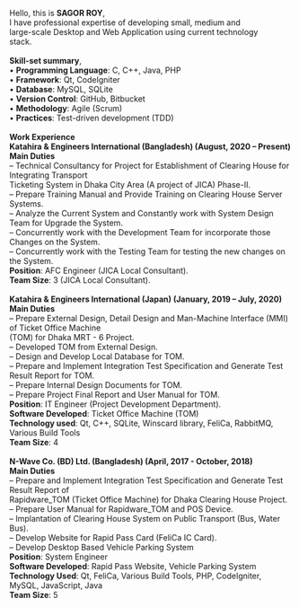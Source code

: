 Hello, this is <b>SAGOR ROY</b>, <br>
I have professional expertise of developing small, medium and <br>
large-scale Desktop and Web Application using current technology <br>
stack.<br>
<br>
<b>Skill-set summary</b>, <br>
• <b>Programming Language</b>: C, C++, Java, PHP <br>
• <b>Framework</b>: Qt, CodeIgniter <br>
• <b>Database</b>: MySQL, SQLite <br>
• <b>Version Control</b>: GitHub, Bitbucket <br>
• <b>Methodology</b>: Agile (Scrum) <br>
• <b>Practices</b>: Test-driven development (TDD) <br>
<br>
<b>Work Experience</b> <br>
<b>Katahira & Engineers International (Bangladesh) (August, 2020 – Present)</b> <br>
<b>Main Duties</b> <br>
– Technical Consultancy for Project for Establishment of Clearing House for Integrating Transport <br>
Ticketing System in Dhaka City Area (A project of JICA) Phase-II. <br>
– Prepare Training Manual and Provide Training on Clearing House Server Systems. <br>
– Analyze the Current System and Constantly work with System Design Team for Upgrade the System. <br>
– Concurrently work with the Development Team for incorporate those Changes on the System. <br>
– Concurrently work with the Testing Team for testing the new changes on the System. <br>
<b>Position</b>: AFC Engineer (JICA Local Consultant). <br>
<b>Team Size</b>: 3 (JICA Local Consultant). <br>
<br>
<b>Katahira & Engineers International (Japan) (January, 2019 – July, 2020)</b> <br>
<b>Main Duties</b> <br>
– Prepare External Design, Detail Design and Man-Machine Interface (MMI) of Ticket Office Machine <br>
(TOM) for Dhaka MRT - 6 Project. <br>
– Developed TOM from External Design. <br>
– Design and Develop Local Database for TOM. <br>
– Prepare and Implement Integration Test Specification and Generate Test Result Report for TOM. <br>
– Prepare Internal Design Documents for TOM. <br>
– Prepare Project Final Report and User Manual for TOM. <br>
<b>Position</b>: IT Engineer (Project Development Department). <br>
<b>Software Developed</b>: Ticket Office Machine (TOM) <br>
<b>Technology used</b>: Qt, C++, SQLite, Winscard library, FeliCa, RabbitMQ, Various Build Tools <br>
<b>Team Size</b>: 4 <br>
<br>
<b>N-Wave Co. (BD) Ltd. (Bangladesh) (April, 2017 - October, 2018)</b> <br>
<b>Main Duties</b> <br>
– Prepare and Implement Integration Test Specification and Generate Test Result Report of <br>
Rapidware_TOM (Ticket Office Machine) for Dhaka Clearing House Project. <br>
– Prepare User Manual for Rapidware_TOM and POS Device. <br>
– Implantation of Clearing House System on Public Transport (Bus, Water Bus). <br>
– Develop Website for Rapid Pass Card (FeliCa IC Card). <br>
– Develop Desktop Based Vehicle Parking System <br>
<b>Position</b>: System Engineer <br>
<b>Software Developed</b>: Rapid Pass Website, Vehicle Parking System <br>
<b>Technology Used</b>: Qt, FeliCa, Various Build Tools, PHP, CodeIgniter, MySQL, JavaScript, Java <br>
<b>Team Size</b>: 5 <br>
